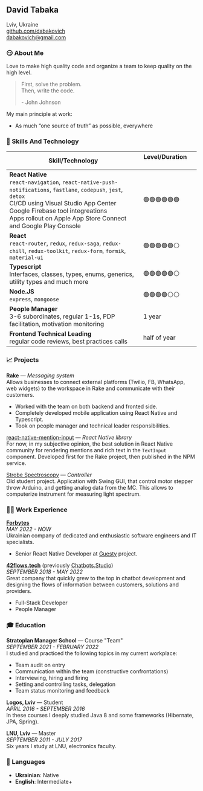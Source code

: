 ## David Tabaka

Lviv, Ukraine<br>
[github.com/dabakovich](https://github.com/dabakovich)<br>
[dabakovich@gmail.com](mailto:dabakovich@gmail.com)


### 😏 About Me

Love to make high quality code and organize a team to keep quality on the high level.

> First, solve the problem.<br>
> Then, write the code.
> 
> \- John Johnson

My main principle at work:
- As much “one source of truth” as possible, everywhere


### 🎯 Skills And Technology

|Skill/Technology|Level/Duration &nbsp; &nbsp; &nbsp; &nbsp; &nbsp; &nbsp;|
|---|---|
|**React Native**<br>`react-navigation`, `react-native-push-notifications`, `fastlane`, `codepush`, `jest`, `detox`<br>CI/CD using Visual Studio App Center<br>Google Firebase tool integreations<br>Apps rollout on Apple App Store Connect and Google Play Console|🟢🟢🟢🟢🟢🟢|
|**React**<br>`react-router`, `redux`, `redux-saga`, `redux-chill`, `redux-toolkit`, `redux-form`, `formik`, `material-ui`|🟢🟢🟢🟢🟢⚪|
|**Typescript**<br>Interfaces, classes, types, enums, generics, utility types and much more|🟢🟢🟢🟢🟢⚪|
|**Node.JS**<br>`express`, `mongoose`|🟢🟢🟢🟢⚪⚪|
|**People Manager**<br>3-6 subordinates, regular 1-1s, PDP facilitation, motivation monitoring|1 year|
|**Frontend Technical Leading**<br>regular code reviews, best practices calls|half of year|

### 📈 Projects

**Rake** — *Messaging system*<br>
Allows businesses to connect external platforms (Twilio, FB, WhatsApp, web widgets) to the workspace in Rake and communicate with their customers.
* Worked with the team on both backend and fronted side.
* Completely developed mobile application using React Native and Typescript.
* Took on people manager and technical leader responsibilities.

[react-native-mention-input](https://www.npmjs.com/package/react-native-controlled-mentions) — *React Native library*<br>
For now, in my subjective opinion, the best solution in React Native community for rendering mentions and rich text in the `TextInput` component. Developed first for the Rake project, then published in the NPM service.

[Strobe Spectroscopy](https://github.com/dabakovich/StrobeSpectroscopy) — *Controller*<br>
Old student project. Application with Swing GUI, that control motor stepper throw Arduino, and getting analog data from the MC. This allows to computerize instrument for measuring light spectrum.


### 👨‍💻 Work Experience

[**Forbytes**](https://forbytes.com/)<br>
*MAY 2022 - NOW*<br>
Ukrainian company of dedicated and enthusiastic software engineers and IT specialists.<br>
* Senior React Native Developer at [Guesty](https://www.guesty.com/) project.

[**42flows.tech**](https://42flows.tech) (previously [Chatbots.Studio](https://chatbots.studio/))<br>
*SEPTEMBER 2018 - MAY 2022*<br>
Great company that quickly grew to the top in chatbot development and designing the flows of information between customers, solutions and providers.<br>
* Full-Stack Developer
* People Manager


### 🎓 Education

**Stratoplan Manager School** — Course "Team"<br>
*SEPTEMBER 2021 - FEBRUARY 2022*<br>
I studied and practiced the following topics in my current workplace:
* Team audit on entry
* Communication within the team (constructive confrontations)
* Interviewing, hiring and firing
* Setting and controlling tasks, delegation
* Team status monitoring and feedback

**Logos, Lviv** — Student<br>
*APRIL 2016 - SEPTEMBER 2016*<br>
In these courses I deeply studied Java 8 and some frameworks (Hibernate, JPA, Spring).

**LNU, Lviv** — Master<br>
*SEPTEMBER 2011 - JULY 2017*<br>
Six years I study at LNU, electronics faculty.


### 💬 Languages

* **Ukrainian**: Native
* **English**: Intermediate+

